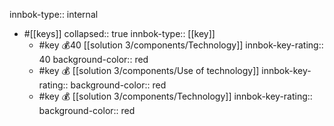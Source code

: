 innbok-type:: internal
- #[[keys]]
  collapsed:: true
  innbok-type:: [[key]]
  - #key 💰40 [[solution 3/components/Technology]]
    innbok-key-rating:: 40
    background-color:: red
  - #key 💰 [[solution 3/components/Use of technology]]
    innbok-key-rating:: 
    background-color:: red
  - #key 💰 [[solution 3/components/Technology]]
    innbok-key-rating:: 
    background-color:: red



